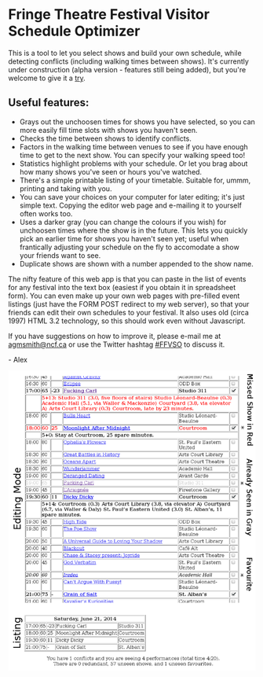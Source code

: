 # Fringe Theatre Festival Visitor Schedule Optimizer

This is a tool to let you select shows and build your own schedule, while detecting conflicts (including walking times between shows).  It's currently under construction (alpha version - features still being added), but you're welcome to give it a [try](http://web.ncf.ca/au829/FFVSO/index.html).

## Useful features:


* Grays out the unchoosen times for shows you have selected, so you can more easily fill time slots with shows you haven't seen.
* Checks the time between shows to identify conflicts.
* Factors in the walking time between venues to see if you have enough time to get to the next show.  You can specify your walking speed too!
* Statistics highlight problems with your schedule.  Or let you brag about how many shows you've seen or hours you've watched.
* There's a simple printable listing of your timetable.  Suitable for, ummm, printing and taking with you.
* You can save your choices on your computer for later editing; it's just simple text.  Copying the editor web page and e-mailing it to yourself often works too.
* Uses a darker gray (you can change the colours if you wish) for unchoosen times where the show is in the future.  This lets you quickly pick an earlier time for shows you haven't seen yet; useful when frantically adjusting your schedule on the fly to accomodate a show your friends want to see.
* Duplicate shows are shown with a number appended to the show name.

The nifty feature of this web app is that you can paste in the list of events for any festival into the text box (easiest if you obtain it in spreadsheet form). You can even make up your own web pages with pre-filled event listings (just have the FORM POST redirect to my web server), so that your friends can edit their own schedules to your festival. It also uses old (circa 1997) HTML 3.2 technology, so this should work even without Javascript.

If you have suggestions on how to improve it, please e-mail me at <agmsmith@ncf.ca> or use the Twitter hashtag [#FFVSO](https://twitter.com/search?q=%23FFVSO) to discuss it.

\- Alex

![Composite screen shot of FFVSO editor mode and listing output from version 1.47](FFVSO.Screenshot.v1.47.png "FFVSO Sample Screen Shot")


